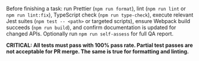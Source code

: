 Before finishing a task: run Prettier (`npm run format`), lint (`npm run lint` or `npm run lint:fix`), TypeScript check (`npm run type-check`), execute relevant Jest suites (`npm test -- <path>` or targeted scripts), ensure Webpack build succeeds (`npm run build`), and confirm documentation is updated for changed APIs. Optionally run `npm run self-assess` for full QA report.

**CRITICAL: All tests must pass with 100% pass rate. Partial test passes are not acceptable for PR merge. The same is true for formatting and linting.**
